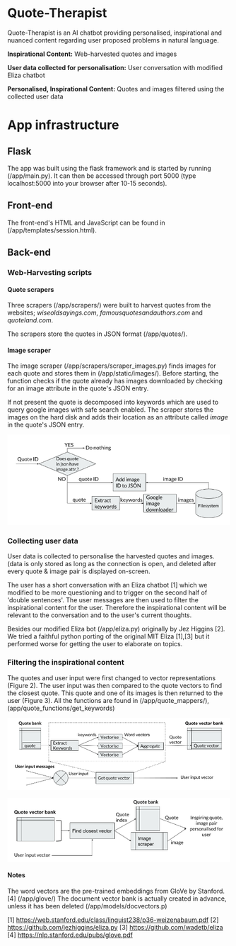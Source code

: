 
# Quote-Therapist

Quote-Therapist is an AI chatbot providing personalised, inspirational and nuanced content regarding user proposed problems in natural language.

**Inspirational Content:** Web-harvested quotes and images

**User data collected for personalisation:** User conversation with modified Eliza chatbot

**Personalised, Inspirational Content:** Quotes and images filtered using the collected user data

# App infrastructure

## Flask
The app was built using the flask framework and is started by running (/app/main.py).
It can then be accessed through port 5000 (type localhost:5000 into your browser after 10-15 seconds).

## Front-end
The front-end's HTML and JavaScript can be found in (/app/templates/session.html).

## Back-end 

### Web-Harvesting scripts

#### Quote scrapers

Three scrapers (/app/scrapers/) were built to harvest quotes from the websites; *wiseoldsayings.com*, *famousquotesandauthors.com* and *quoteland.com*.

The scrapers store the quotes in JSON format (/app/quotes/).

#### Image scraper

The image scraper (/app/scrapers/scraper_images.py) finds images for each quote and stores them in (/app/static/images/). 
Before starting, the function checks if the quote already has images downloaded by checking for an image attribute in the quote's JSON entry.

If not present the quote is decomposed into keywords which are used to query google images with safe search enabled.
The scraper stores the images on the hard disk and adds their location as an attribute called *image* in the quote's JSON entry.

![Image Scraping Process](Documentation/diagrams/image_scraper.png)

### Collecting user data

User data is collected to personalise the harvested quotes and images. (data is only stored as long as the connection is open, and deleted after every quote & image pair is displayed on-screen.

The user has a short conversation with an Eliza chatbot [1] which we modified to be more questioning and to trigger on the second half of 'double sentences'. 
The user messages are then used to filter the inspirational content for the user. Therefore the inspirational content will be relevant to the conversation and to the user's current thoughts.

Besides our modified Eliza bot (/app/eliza.py) originally by Jez Higgins [2].
We tried a faithful python porting of the original MIT Eliza [1],[3] but it performed worse for getting the user to elaborate on topics.

### Filtering the inspirational content

The quotes and user input were first changed to vector representations (Figure 2).
The user input was then compared to the quote vectors to find the closest quote. 
This quote and one of its images is then returned to the user (Figure 3).
All the functions are found in (/app/quote_mappers/), (app/quote_functions/get_keywords)

![Filtering the inspirational content for the user (part 1)](Documentation/diagrams/filter1.png)

![Filtering the inspirational content for the user (part 2)](Documentation/diagrams/filter2.png)

#### Notes
The word vectors are the pre-trained embeddings from GloVe by Stanford. [4] (/app/glove/)
The document vector bank is actually created in advance, unless it has been deleted (/app/models/docvectors.p)

[1] https://web.stanford.edu/class/linguist238/p36-weizenabaum.pdf 
[2] https://github.com/jezhiggins/eliza.py
[3] https://github.com/wadetb/eliza
[4] https://nlp.stanford.edu/pubs/glove.pdf



